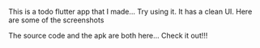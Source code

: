 This is a todo flutter app that I made... Try using it. It has a clean UI. Here are some of the screenshots

The source code and the apk are both here... Check it out!!!
